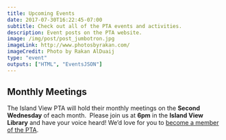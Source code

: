 ```yaml
---
title: Upcoming Events
date: 2017-07-30T16:22:45-07:00
subtitle: Check out all of the PTA events and activities.
description: Event posts on the PTA website.
image: /img/post/post_jumbotron.jpg
imageLink: http://www.photosbyrakan.com/
imageCredit: Photo by Rakan AlDuaij
type: "event"
outputs: ["HTML", "EventsJSON"]
---
```

## Monthly Meetings

The Island View PTA will hold their monthly meetings on the **Second Wednesday** of each month.  Please join us at **6pm** in the **Island View Library** and have your voice heard! We’d love for you to [become a member of the PTA](/membership/). 